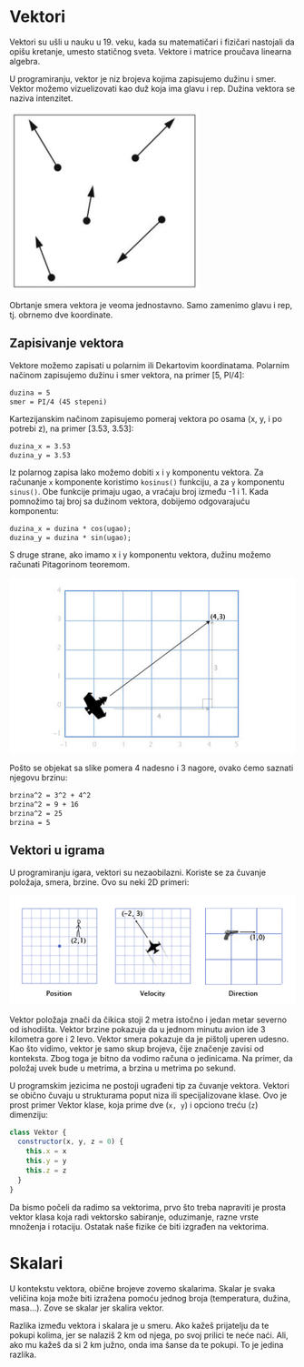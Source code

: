 # Vektori

Vektori su ušli u nauku u 19. veku, kada su matematičari i fizičari nastojali da opišu kretanje, umesto statičnog sveta. Vektore i matrice proučava linearna algebra.

U programiranju, vektor je niz brojeva kojima zapisujemo dužinu i smer. Vektor možemo vizuelizovati kao duž koja ima glavu i rep. Dužina vektora se naziva intenzitet.

![vektori](slike/vectori.png)

Obrtanje smera vektora je veoma jednostavno. Samo zamenimo glavu i rep, tj. obrnemo dve koordinate.

## Zapisivanje vektora

Vektore možemo zapisati u polarnim ili Dekartovim koordinatama. Polarnim načinom zapisujemo dužinu i smer vektora, na primer [5, PI/4]:
```
duzina = 5
smer = PI/4 (45 stepeni)
```

Kartezijanskim načinom zapisujemo pomeraj vektora po osama (x, y, i po potrebi z), na primer [3.53, 3.53]:
```
duzina_x = 3.53
duzina_y = 3.53
```

Iz polarnog zapisa lako možemo dobiti `x` i `y` komponentu vektora. Za računanje `x` komponente koristimo `kosinus()` funkciju, a za `y` komponentu `sinus()`. Obe funkcije primaju ugao, a vraćaju broj između -1 i 1. Kada pomnožimo taj broj sa dužinom vektora, dobijemo odgovarajuću komponentu:

```
duzina_x = duzina * cos(ugao);
duzina_y = duzina * sin(ugao);
```

S druge strane, ako imamo x i y komponentu vektora, dužinu možemo računati Pitagorinom teoremom.

![vector-magnitude](slike/vektori-pitagora.jpg)

Pošto se objekat sa slike pomera 4 nadesno i 3 nagore, ovako ćemo saznati njegovu brzinu:
```
brzina^2 = 3^2 + 4^2
brzina^2 = 9 + 16
brzina^2 = 25
brzina = 5
```

## Vektori u igrama

U programiranju igara, vektori su nezaobilazni. Koriste se za čuvanje položaja, smera, brzine. Ovo su neki 2D primeri:

![vektori](slike/vektori-u-igrama.jpg)

Vektor položaja znači da čikica stoji 2 metra istočno i jedan metar severno od ishodišta. Vektor brzine pokazuje da u jednom minutu avion ide 3 kilometra gore i 2 levo. Vektor smera pokazuje da je pištolj uperen udesno. Kao što vidimo, vektor je samo skup brojeva, čije značenje zavisi od konteksta. Zbog toga je bitno da vodimo računa o jedinicama. Na primer, da položaj uvek bude u metrima, a brzina u metrima po sekund.

U programskim jezicima ne postoji ugrađeni tip za čuvanje vektora. Vektori se obično čuvaju u strukturama poput niza ili specijalizovane klase. Ovo je prost primer Vektor klase, koja prime dve (`x, y`) i opciono treću (`z`) dimenziju:

```js
class Vektor {
  constructor(x, y, z = 0) {
    this.x = x
    this.y = y
    this.z = z
  }
}
```

Da bismo počeli da radimo sa vektorima, prvo što treba napraviti je prosta vektor klasa koja radi vektorsko sabiranje, oduzimanje, razne vrste množenja i rotaciju. Ostatak naše fizike će biti izgrađen na vektorima.

# Skalari

U kontekstu vektora, obične brojeve zovemo skalarima. Skalar je svaka veličina koja može biti izražena pomoću jednog broja (temperatura, dužina, masa...). Zove se skalar jer skalira vektor.

Razlika između vektora i skalara je u smeru. Ako kažeš prijatelju da te pokupi kolima, jer se nalaziš 2 km od njega, po svoj prilici te neće naći. Ali, ako mu kažeš da si 2 km južno, onda ima šanse da te pokupi. To je jedina razlika.
